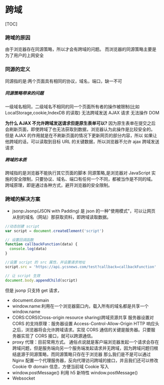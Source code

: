 # 跨域

[TOC]

### 跨域的原因

由于浏览器存在同源策略，所以才会有跨域的问题。
而浏览器的同源策略主要是为了用户的上网安全

### 同源的定义

同源指的是:两个页面具有相同的协议，域名，端口，缺一不可

##### 同源策略带来的问题

一级域名相同，二级域名不相同的同一个页面所有者的操作被限制(比如 LocalStorage,cookie,IndexDB 的读取)
无法跨域发送 AJAX 请求
无法操作 DOM

**为什么 AJAX 不允许跨域发送请求但是原生表单可以?**
因为原生表单在提交之后会刷新页面，即使跨域了也无法获取到数据，浏览器认为此操作是比较安全的。
但是 AJAX 的作用就是在不刷新页面的情况下更新网页的部分内容，所以 如果让他跨域的话，可以读取到目标 URL 的关键数据，所以浏览器不允许 ajax 跨域发送请求

##### 跨域的本质

跨域指的是浏览器不能执行其它页面的脚本
同源策略,是浏览器对 JavaScript 实施的安全限制，只要协议、域名、端口有任何一个不同，都被当作是不同的域。
跨域原理，即是通过各种方式，避开浏览器的安全限制。

### 跨域的解决方案

- jsonp:Jsonp(JSON with Padding) 是 json 的一种"使用模式"，可以让网页从别的域名（网站）那获取资料，即跨域读取数据。

```js
//动态创建 script
var script = document.createElement('script')

// 设置回调函数
function callbackFunction(data) {
  console.log(data)
}

//设置 script 的 src 属性，并设置请求地址
script.src = 'https://api.ycsnews.com/test?callback=callbackFunction'

// 让 script 生效
document.body.appendChild(script)
```

但是 jsonp 只支持 get 请求，

- document.domain
- window.name:利用在一个浏览器窗口内，载入所有的域名都是共享一个 window.name
- CORS:CORS(Cross-origin resource sharing)跨域资源共享 服务器设置对 CORS 的支持原理：服务器设置 Access-Control-Allow-Origin HTTP 响应头之后，浏览器将会允许跨域请求。实现 CORS 通信的关键是服务器。只要服务器实现了 CORS 接口，就可以跨源通信。
- proxy 代理：目前常用方式。
  通俗点说就是客户端浏览器发起一个请求会存在跨域问题，但是服务端向另一个服务端发起请求并无跨域，因为跨域问题归根结底源于同源策略，而同源策略只存在于浏览器
  那么我们是不是可以通过 Nginx 配置一个代理服务器，反向代理访问跨域的接口，并且我们还可以修改 Cookie 中 domain 信息，方便当前域 Cookie 写入
- window.postMessage() 利用 h5 新特性 window.postMessage()
- Websocket
